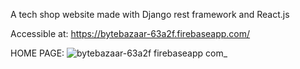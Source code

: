 A tech shop website made with Django rest framework and React.js


Accessible at: https://bytebazaar-63a2f.firebaseapp.com/





HOME PAGE: ![bytebazaar-63a2f firebaseapp com_](https://github.com/user-attachments/assets/4807a811-9d6c-4995-9a63-53133a81ab00)
